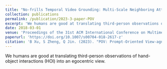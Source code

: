```yaml
---
title: "No-frills Temporal Video Grounding: Multi-Scale Neighboring Attention and Zoom-in Boundary Detection"
collection: publications
permalink: /publication/2023-3-paper-POV
excerpt: 'We humans are good at translating third-person observations of hand-object interactions (HOI) into an egocentric view. '
date: 2018-03-01
venue: 'Proceedings of the 31st ACM International Conference on Multimedia'
paperurl: 'https://doi.org/10.1007/s00704-018-2617-z'
citation: 'B Xu, S Zheng, Q Jin. (2023). "POV: Prompt-Oriented View-agnostic Learning for Egocentric Hand-Object Interaction in the Multi-view World." <i>Proceedings of the 31st ACM International Conference on Multimedia</i>. 2807-2816.'
---
```

We humans are good at translating third-person observations of hand-object interactions (HOI) into an egocentric view. 